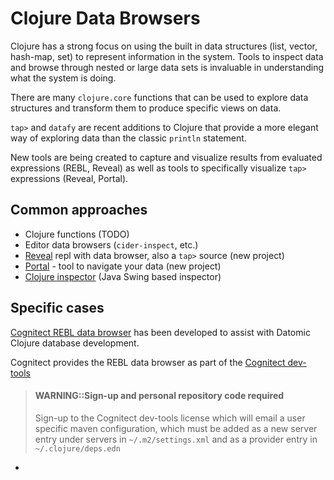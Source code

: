 # Clojure Data Browsers
Clojure has a strong focus on using the built in data structures (list, vector, hash-map, set) to represent information in the system.  Tools to inspect data and browse through nested or large data sets is invaluable in understanding what the system is doing.

There are many `clojure.core` functions that can be used to explore data structures and transform them to produce specific views on data.

`tap>` and `datafy` are recent additions to Clojure that provide a more elegant way of exploring data than the classic `println` statement.

New tools are being created to capture and visualize results from evaluated expressions (REBL, Reveal) as well as tools to specifically visualize `tap>` expressions (Reveal, Portal).


## Common approaches
* Clojure functions (TODO)
* Editor data browsers (`cider-inspect`, etc.)
* [Reveal](reveal.md) repl with data browser, also a `tap>` source (new project)
* [Portal](https://github.com/djblue/portal) - tool to navigate your data (new project)
* [Clojure inspector](clojure-inspector.md) (Java Swing based inspector)

## Specific cases
[Cognitect REBL data browser](/alternative-tools/clojure-tools/cognitect-rebl.md) has been developed to assist with Datomic Clojure database development.

Cognitect provides the REBL data browser as part of the [Cognitect dev-tools](https://cognitect.com/dev-tools)

> #### WARNING::Sign-up and personal repository code required
> Sign-up to the Cognitect dev-tools license which will email a user specific maven configuration, which must be added as a new server entry under servers in `~/.m2/settings.xml` and as a provider entry in `~/.clojure/deps.edn`

*

